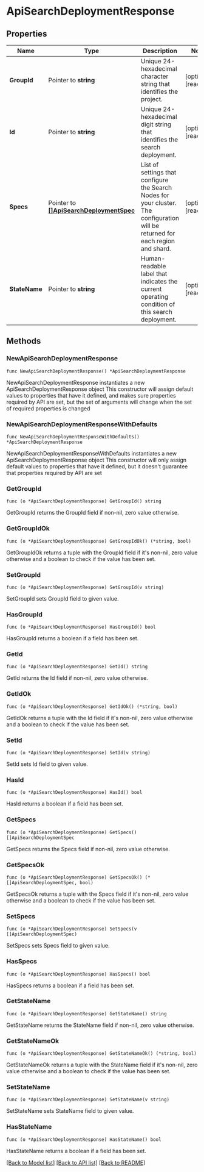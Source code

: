 # ApiSearchDeploymentResponse

## Properties

Name | Type | Description | Notes
------------ | ------------- | ------------- | -------------
**GroupId** | Pointer to **string** | Unique 24-hexadecimal character string that identifies the project. | [optional] [readonly] 
**Id** | Pointer to **string** | Unique 24-hexadecimal digit string that identifies the search deployment. | [optional] [readonly] 
**Specs** | Pointer to [**[]ApiSearchDeploymentSpec**](ApiSearchDeploymentSpec.md) | List of settings that configure the Search Nodes for your cluster. The configuration will be returned for each region and shard. | [optional] [readonly] 
**StateName** | Pointer to **string** | Human-readable label that indicates the current operating condition of this search deployment. | [optional] [readonly] 

## Methods

### NewApiSearchDeploymentResponse

`func NewApiSearchDeploymentResponse() *ApiSearchDeploymentResponse`

NewApiSearchDeploymentResponse instantiates a new ApiSearchDeploymentResponse object
This constructor will assign default values to properties that have it defined,
and makes sure properties required by API are set, but the set of arguments
will change when the set of required properties is changed

### NewApiSearchDeploymentResponseWithDefaults

`func NewApiSearchDeploymentResponseWithDefaults() *ApiSearchDeploymentResponse`

NewApiSearchDeploymentResponseWithDefaults instantiates a new ApiSearchDeploymentResponse object
This constructor will only assign default values to properties that have it defined,
but it doesn't guarantee that properties required by API are set

### GetGroupId

`func (o *ApiSearchDeploymentResponse) GetGroupId() string`

GetGroupId returns the GroupId field if non-nil, zero value otherwise.

### GetGroupIdOk

`func (o *ApiSearchDeploymentResponse) GetGroupIdOk() (*string, bool)`

GetGroupIdOk returns a tuple with the GroupId field if it's non-nil, zero value otherwise
and a boolean to check if the value has been set.

### SetGroupId

`func (o *ApiSearchDeploymentResponse) SetGroupId(v string)`

SetGroupId sets GroupId field to given value.

### HasGroupId

`func (o *ApiSearchDeploymentResponse) HasGroupId() bool`

HasGroupId returns a boolean if a field has been set.
### GetId

`func (o *ApiSearchDeploymentResponse) GetId() string`

GetId returns the Id field if non-nil, zero value otherwise.

### GetIdOk

`func (o *ApiSearchDeploymentResponse) GetIdOk() (*string, bool)`

GetIdOk returns a tuple with the Id field if it's non-nil, zero value otherwise
and a boolean to check if the value has been set.

### SetId

`func (o *ApiSearchDeploymentResponse) SetId(v string)`

SetId sets Id field to given value.

### HasId

`func (o *ApiSearchDeploymentResponse) HasId() bool`

HasId returns a boolean if a field has been set.
### GetSpecs

`func (o *ApiSearchDeploymentResponse) GetSpecs() []ApiSearchDeploymentSpec`

GetSpecs returns the Specs field if non-nil, zero value otherwise.

### GetSpecsOk

`func (o *ApiSearchDeploymentResponse) GetSpecsOk() (*[]ApiSearchDeploymentSpec, bool)`

GetSpecsOk returns a tuple with the Specs field if it's non-nil, zero value otherwise
and a boolean to check if the value has been set.

### SetSpecs

`func (o *ApiSearchDeploymentResponse) SetSpecs(v []ApiSearchDeploymentSpec)`

SetSpecs sets Specs field to given value.

### HasSpecs

`func (o *ApiSearchDeploymentResponse) HasSpecs() bool`

HasSpecs returns a boolean if a field has been set.
### GetStateName

`func (o *ApiSearchDeploymentResponse) GetStateName() string`

GetStateName returns the StateName field if non-nil, zero value otherwise.

### GetStateNameOk

`func (o *ApiSearchDeploymentResponse) GetStateNameOk() (*string, bool)`

GetStateNameOk returns a tuple with the StateName field if it's non-nil, zero value otherwise
and a boolean to check if the value has been set.

### SetStateName

`func (o *ApiSearchDeploymentResponse) SetStateName(v string)`

SetStateName sets StateName field to given value.

### HasStateName

`func (o *ApiSearchDeploymentResponse) HasStateName() bool`

HasStateName returns a boolean if a field has been set.

[[Back to Model list]](../README.md#documentation-for-models) [[Back to API list]](../README.md#documentation-for-api-endpoints) [[Back to README]](../README.md)


